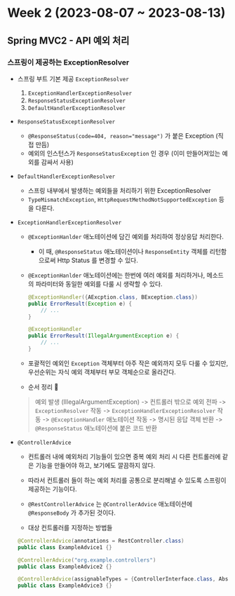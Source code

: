 # Week 2 (2023-08-07 ~ 2023-08-13)

## Spring MVC2 - API 예외 처리

### 스프링이 제공하는 ExceptionResolver 
- 스프링 부트 기본 제공 `ExceptionResolver`
    1. `ExceptionHandlerExceptionResolver`
    2. `ResponseStatusExceptionResolver`
    3. `DefaultHandlerExceptionResolver`

- `ResponseStatusExceptionResolver`
    - `@ResponseStatus(code=404, reason="message")` 가 붙은 Exception (직접 만듬)
    - 예외의 인스턴스가 `ResponseStatusException` 인 경우 (이미 만들어져있는 예외를 감싸서 사용)


- `DefaultHandlerExceptionResolver`
    - 스프링 내부에서 발생하는 예외들을 처리하기 위한 ExceptionResolver
    - `TypeMismatchException`, `HttpRequestMethodNotSupportedException` 등 을 다룬다.

- `ExceptionHandlerExceptionResolver` 
    - `@ExceptionHanlder` 애노테이션에 담긴 예외를 처리하여 정상응답 처리한다.
        - 이 때, `@ResponseStatus` 애노테이션이나 `ResponseEntity` 객체를 리턴함으로써 Http Status 를 변경할 수 있다.
    - `@ExceptionHanlder` 애노테이션에는 한번에 여러 예외를 처리하거나, 메소드의 파라미터와 동일한 예외를 다룰 시 생략할 수 있다.
        ```java
        @ExceptionHandler({AExcption.class, BException.class})
        public ErrorResult(Exception e) {
            // ...
        }

        @ExceptionHandler
        public ErrorResult(IllegalArgumentException e) {
            // ...
        }
        ```
    - 포괄적인 예외인 `Exception` 객체부터 아주 작은 예외까지 모두 다룰 수 있지만, 우선순위는 자식 예외 객체부터 부모 객체순으로 올라간다.

    - 순서 정리 🚕
    > 예외 발생 (IllegalArgumentException) -> 컨트롤러 밖으로 예외 전파 -> `ExceptionResolver` 작동 -> `ExceptionHandlerExceptionResolver` 작동 -> `@ExceptionHandler` 애노테이션 작동 -> 명시된 응답 객체 반환 -> `@ResponseStatus` 애노테이션에 붙은 코드 반환

- `@ControllerAdvice`
    - 컨트롤러 내에 예외처리 기능들이 있으면 중복 예외 처리 시 다른 컨트롤러에 같은 기능을 만들어야 하고, 보기에도 깔끔하지 않다.
    - 따라서 컨트롤러 들이 하는 예외 처리를 공통으로 분리해낼 수 있도록 스프링이 제공하는 기능이다.
    - `@RestControllerAdvice` 는 `@ControllerAdvice` 애노테이션에 `@ResponseBody` 가 추가된 것이다.

    - 대상 컨트롤러를 지정하는 방법들
    ```java
    @ControllerAdvice(annotations = RestController.class)
    public class ExampleAdvice1 {}

    @ControllerAdvice("org.example.controllers")
    public class ExampleAdvice2 {}

    @ControllerAdvice(assignableTypes = {ControllerInterface.class, AbstractController.class})
    public class ExampleAdvice3 {}
    ```

